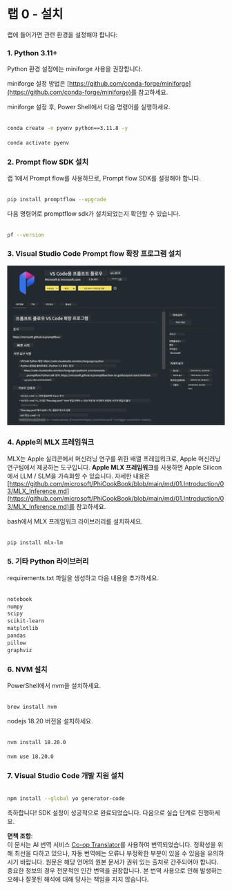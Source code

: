 <!--
CO_OP_TRANSLATOR_METADATA:
{
  "original_hash": "4b16264917d9b93169745d92b8ce8c65",
  "translation_date": "2025-07-17T04:17:32+00:00",
  "source_file": "md/02.Application/02.Code/Phi3/VSCodeExt/HOL/Apple/01.Installations.md",
  "language_code": "ko"
}
-->
# **랩 0 - 설치**

랩에 들어가면 관련 환경을 설정해야 합니다:


### **1. Python 3.11+**

Python 환경 설정에는 miniforge 사용을 권장합니다.

miniforge 설정 방법은 [https://github.com/conda-forge/miniforge](https://github.com/conda-forge/miniforge)를 참고하세요.

miniforge 설정 후, Power Shell에서 다음 명령어를 실행하세요.

```bash

conda create -n pyenv python==3.11.8 -y

conda activate pyenv

```


### **2. Prompt flow SDK 설치**

랩 1에서 Prompt flow를 사용하므로, Prompt flow SDK를 설정해야 합니다.

```bash

pip install promptflow --upgrade

```

다음 명령어로 promptflow sdk가 설치되었는지 확인할 수 있습니다.

```bash

pf --version

```

### **3. Visual Studio Code Prompt flow 확장 프로그램 설치**

![pf](../../../../../../../../../translated_images/pf_ext.8cf76b5846e9b8562b0dd276004237b3ff3797066b9f912d39c0ae6c88b35878.ko.png)

### **4. Apple의 MLX 프레임워크**

MLX는 Apple 실리콘에서 머신러닝 연구를 위한 배열 프레임워크로, Apple 머신러닝 연구팀에서 제공하는 도구입니다. **Apple MLX 프레임워크**를 사용하면 Apple Silicon에서 LLM / SLM을 가속화할 수 있습니다. 자세한 내용은 [https://github.com/microsoft/PhiCookBook/blob/main/md/01.Introduction/03/MLX_Inference.md](https://github.com/microsoft/PhiCookBook/blob/main/md/01.Introduction/03/MLX_Inference.md)를 참고하세요.

bash에서 MLX 프레임워크 라이브러리를 설치하세요.

```bash

pip install mlx-lm

```


### **5. 기타 Python 라이브러리**

requirements.txt 파일을 생성하고 다음 내용을 추가하세요.

```txt

notebook
numpy 
scipy 
scikit-learn 
matplotlib 
pandas 
pillow 
graphviz

```


### **6. NVM 설치**

PowerShell에서 nvm을 설치하세요.

```bash

brew install nvm

```

nodejs 18.20 버전을 설치하세요.

```bash

nvm install 18.20.0

nvm use 18.20.0

```

### **7. Visual Studio Code 개발 지원 설치**

```bash

npm install --global yo generator-code

```

축하합니다! SDK 설정이 성공적으로 완료되었습니다. 다음으로 실습 단계로 진행하세요.

**면책 조항**:  
이 문서는 AI 번역 서비스 [Co-op Translator](https://github.com/Azure/co-op-translator)를 사용하여 번역되었습니다. 정확성을 위해 최선을 다하고 있으나, 자동 번역에는 오류나 부정확한 부분이 있을 수 있음을 유의하시기 바랍니다. 원문은 해당 언어의 원본 문서가 권위 있는 출처로 간주되어야 합니다. 중요한 정보의 경우 전문적인 인간 번역을 권장합니다. 본 번역 사용으로 인해 발생하는 오해나 잘못된 해석에 대해 당사는 책임을 지지 않습니다.